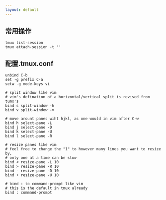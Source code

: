 ```yaml
---
layout: default
---
```

常用操作
--------
	tmux list-session
	tmux attach-session -t ''
配置.tmux.conf
--------
	unbind C-b
	set -g prefix C-a
	setw -g mode-keys vi
	
	# split window like vim
	# vim's defination of a horizontal/vertical split is revised from tumx's
	bind s split-window -h
	bind v split-window -v
	
	# move arount panes wiht hjkl, as one would in vim after C-w
	bind h select-pane -L
	bind j select-pane -D
	bind k select-pane -U
	bind l select-pane -R

	# resize panes like vim
	# feel free to change the "1" to however many lines you want to resize by,
	# only one at a time can be slow
	bind < resize-pane -L 10
	bind > resize-pane -R 10
	bind - resize-pane -D 10
	bind + resize-pane -U 10

	# bind : to command-prompt like vim
	# this is the default in tmux already
	bind : command-prompt
